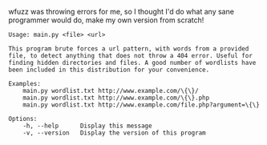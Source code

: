 wfuzz was throwing errors for me, so I thought I'd do what any sane programmer would do, make my own version from scratch!

    Usage: main.py <file> <url>

    This program brute forces a url pattern, with words from a provided 
    file, to detect anything that does not throw a 404 error. Useful for 
    finding hidden directories and files. A good number of wordlists have 
    been included in this distribution for your convenience.

    Examples:
        main.py wordlist.txt http://www.example.com/\{\}/
        main.py wordlist.txt http://www.example.com/\{\}.php
        main.py wordlist.txt http://www.example.com/file.php?argument=\{\}

    Options:
        -h, --help      Display this message
        -v, --version   Display the version of this program